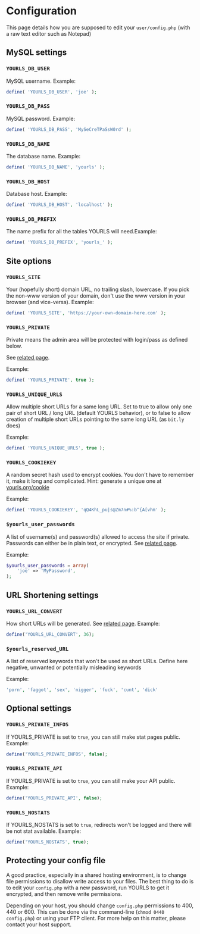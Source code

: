 # Configuration

This page details how you are supposed to edit your `user/config.php` (with a raw text editor such as Notepad)

## MySQL settings

### `YOURLS_DB_USER`

MySQL username. Example:

```php
define( 'YOURLS_DB_USER', 'joe' );
```

### `YOURLS_DB_PASS`

MySQL password. Example:

```php
define( 'YOURLS_DB_PASS', 'MySeCreTPaSsW0rd' );
```

### `YOURLS_DB_NAME`

The database name. Example:

```php
define( 'YOURLS_DB_NAME', 'yourls' );
```

### `YOURLS_DB_HOST`

Database host. Example:

```php
define( 'YOURLS_DB_HOST', 'localhost' );
```

### `YOURLS_DB_PREFIX`

The name prefix for all the tables YOURLS will need.Example:

```php
define( 'YOURLS_DB_PREFIX', 'yourls_' );
```

## Site options

### `YOURLS_SITE`

Your (hopefully short) domain URL, no trailing slash, lowercase. If you pick the non-www version of your domain, don't use the www version in your browser (and vice-versa). Example:

```php
define( 'YOURLS_SITE', 'https://your-own-domain-here.com' );
```

### `YOURLS_PRIVATE`

Private means the admin area will be protected with login/pass as defined below.

See [related page](/docs/guide/essentials/private-or-public).

Example:

```php
define( 'YOURLS_PRIVATE', true );
```

### `YOURLS_UNIQUE_URLS`

Allow multiple short URLs for a same long URL.
Set to true to allow only one pair of short URL / long URL (default YOURLS behavior), or to false to allow creation of multiple short URLs pointing to the same long URL (as `bit.ly` does)

Example:

```php
define( 'YOURLS_UNIQUE_URLS', true );
```

### `YOURLS_COOKIEKEY`

A random secret hash used to encrypt cookies. You don't have to remember it, make it long and complicated. Hint: generate a unique one at [yourls.org/cookie](https://yourls.org/cookie)

Example:

```php
define( 'YOURLS_COOKIEKEY', 'qQ4KhL_pu|s@Zm7n#%:b^{A[vhm' );
```

### `$yourls_user_passwords`

A list of username(s) and password(s) allowed to access the site if private.
Passwords can either be in plain text, or encrypted. See [related page](/docs/guide/essentials/credentials).

Example:

```php
$yourls_user_passwords = array(
    'joe' => 'MyPassword',
);
```

## URL Shortening settings

### `YOURLS_URL_CONVERT`

How short URLs will be generated. See [related page](/docs/guide/essentials/charset). Example:

```php
define('YOURLS_URL_CONVERT', 36);
```

### `$yourls_reserved_URL`

A list of reserved keywords that won't be used as short URLs. Define here negative, unwanted or potentially misleading keywords

Example:

```php
'porn', 'faggot', 'sex', 'nigger', 'fuck', 'cunt', 'dick'
```

## Optional settings

### `YOURLS_PRIVATE_INFOS`

If YOURLS_PRIVATE is set to `true`, you can still make stat pages public. Example:

```php
define('YOURLS_PRIVATE_INFOS', false);
```

### `YOURLS_PRIVATE_API`

If YOURLS_PRIVATE is set to `true`, you can still make your API public. Example:

```php
define('YOURLS_PRIVATE_API', false);
```

### `YOURLS_NOSTATS`

If YOURLS_NOSTATS is set to `true`, redirects won't be logged and there will be not stat available. Example:

```php
define('YOURLS_NOSTATS', true);
```

## Protecting your config file

A good practice, especially in a shared hosting environment, is to change file permissions to disallow write access to your files. The best thing to do is to edit your `config.php` with a new password, run YOURLS to get it encrypted, and then remove write permissions.

Depending on your host, you should change `config.php` permissions to 400, 440 or 600. This can be done via the command-line (`chmod 0440 config.php`) or using your FTP client. For more help on this matter, please contact your host support.
